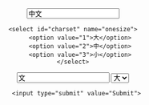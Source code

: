 <html>
<head>
<meta http-equiv="content-type" content="text/html;charset=GBK" />
<meta http-equiv="X-UA-Compatible" content="IE=edge,chrome=1" />

</head>
<body>
<div align="center">
<form action="http://192.168.4.1/" method="get" accept-charset="GBK">
	<input type="text" id="input" name="one" value="中文">

	<select id="charset" name="onesize">
		<option value="1">大</option>
		<option value="2">中</option>
		<option value="3">小</option>
	</select>
<div>
		<input type="text" id="input" name="two" value="文">
	  	<select id="charset" name="twosize">
		<option value="1">大</option>
		<option value="2">中</option>
		<option value="3">小</option>
	</select>
	</div>
	 
	  <input type="submit" value="Submit">
   </form>
   </div>
   </body>
   </html>
